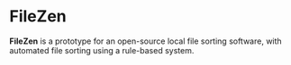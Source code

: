 # FileZen
**FileZen** is a prototype for an open-source local file sorting software, with automated file sorting using a rule-based system.
